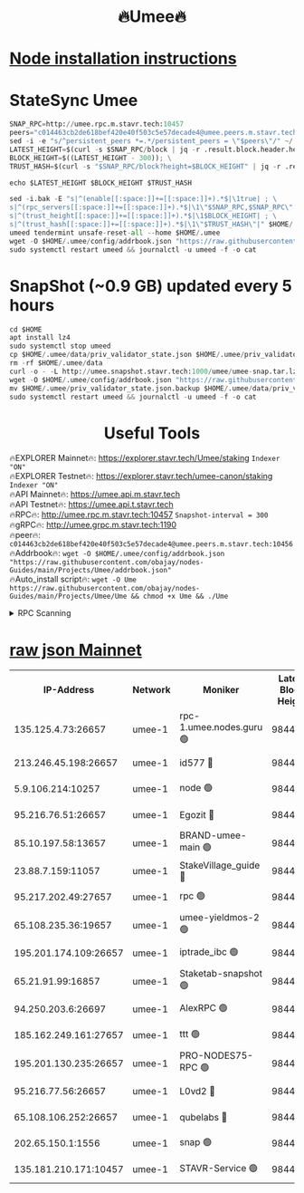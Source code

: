 <h1 align="center"> 🔥Umee🔥</h1>


[Node installation instructions](https://github.com/obajay/nodes-Guides/tree/main/Projects/Umee)
=
# StateSync Umee
```python
SNAP_RPC=http://umee.rpc.m.stavr.tech:10457
peers="c014463cb2de618bef420e40f503c5e57decade4@umee.peers.m.stavr.tech:10456"
sed -i -e "s/^persistent_peers *=.*/persistent_peers = \"$peers\"/" ~/.umee/config/config.toml
LATEST_HEIGHT=$(curl -s $SNAP_RPC/block | jq -r .result.block.header.height); \
BLOCK_HEIGHT=$((LATEST_HEIGHT - 300)); \
TRUST_HASH=$(curl -s "$SNAP_RPC/block?height=$BLOCK_HEIGHT" | jq -r .result.block_id.hash)

echo $LATEST_HEIGHT $BLOCK_HEIGHT $TRUST_HASH

sed -i.bak -E "s|^(enable[[:space:]]+=[[:space:]]+).*$|\1true| ; \
s|^(rpc_servers[[:space:]]+=[[:space:]]+).*$|\1\"$SNAP_RPC,$SNAP_RPC\"| ; \
s|^(trust_height[[:space:]]+=[[:space:]]+).*$|\1$BLOCK_HEIGHT| ; \
s|^(trust_hash[[:space:]]+=[[:space:]]+).*$|\1\"$TRUST_HASH\"|" $HOME/.umee/config/config.toml
umeed tendermint unsafe-reset-all --home $HOME/.umee
wget -O $HOME/.umee/config/addrbook.json "https://raw.githubusercontent.com/obajay/nodes-Guides/main/Projects/Umee/addrbook.json"
sudo systemctl restart umeed && journalctl -u umeed -f -o cat
```
# SnapShot (~0.9 GB) updated every 5 hours
```python
cd $HOME
apt install lz4
sudo systemctl stop umeed
cp $HOME/.umee/data/priv_validator_state.json $HOME/.umee/priv_validator_state.json.backup
rm -rf $HOME/.umee/data
curl -o - -L http://umee.snapshot.stavr.tech:1000/umee/umee-snap.tar.lz4 | lz4 -c -d - | tar -x -C $HOME/.umee --strip-components 2
wget -O $HOME/.umee/config/addrbook.json "https://raw.githubusercontent.com/obajay/nodes-Guides/main/Projects/Umee/addrbook.json"
mv $HOME/.umee/priv_validator_state.json.backup $HOME/.umee/data/priv_validator_state.json
sudo systemctl restart umeed && journalctl -u umeed -f -o cat
```
 <h1 align="center"> Useful Tools</h1>

🔥EXPLORER Mainnet🔥:      https://explorer.stavr.tech/Umee/staking             `Indexer "ON"` \
🔥EXPLORER Testnet🔥:        https://explorer.stavr.tech/umee-canon/staking      `Indexer "ON"` \
🔥API Mainnet🔥:                   https://umee.api.m.stavr.tech \
🔥API Testnet🔥:                     https://umee.api.t.stavr.tech \
🔥RPC🔥:                                   http://umee.rpc.m.stavr.tech:10457                     `Snapshot-interval = 300` \
🔥gRPC🔥:                              http://umee.grpc.m.stavr.tech:1190 \
🔥peer🔥:                     `c014463cb2de618bef420e40f503c5e57decade4@umee.peers.m.stavr.tech:10456` \
🔥Addrbook🔥:    ```wget -O $HOME/.umee/config/addrbook.json "https://raw.githubusercontent.com/obajay/nodes-Guides/main/Projects/Umee/addrbook.json"``` \
🔥Auto_install script🔥: ```wget -O Ume https://raw.githubusercontent.com/obajay/nodes-Guides/main/Projects/Umee/Ume && chmod +x Ume && ./Ume```

<details>
<summary>RPC Scanning</summary>

<h2 align="center"> We scan nodes in real time every 4 hours. And we provide the final result of RPC endpoints.
We cannot influence the operation of these nodes in any way. </h2>


```python
If Voting Power is higher than 0 --> then the Node is a validator of the network and may be subject to attack and be a potential threat to the chain.
```
```python
We marked such validators with a red symbol
```

</details>

[raw json Mainnet](https://rpc-check.umeem.stavr.tech/umeem/rpc-umeem-result.json)
=



<table><tr><th>IP-Address</th><th>Network</th><th>Moniker</th><th>Latest Block Height</th><th>Earliest Block Height</th><th>Catching Up</th><th>Tx Index</th><th>Voting Power</th><th>Scan Time</th></tr><tr><td>135.125.4.73:26657</td><td>umee-1</td><td>rpc-1.umee.nodes.guru 🟢</td><td>9844228</td><td>5167386</td><td>False</td><td>on</td><td>0</td><td>2023-12-25T22:14:39.084553995UTC</td></tr><tr><td>213.246.45.198:26657</td><td>umee-1</td><td>id577 🔴</td><td>9844213</td><td>7100001</td><td>False</td><td>on</td><td>35108337</td><td>2023-12-25T22:13:12.278150678UTC</td></tr><tr><td>5.9.106.214:10257</td><td>umee-1</td><td>node 🟢</td><td>9844223</td><td>7942001</td><td>False</td><td>on</td><td>0</td><td>2023-12-25T22:14:09.647803530UTC</td></tr><tr><td>95.216.76.51:26657</td><td>umee-1</td><td>Egozit 🔴</td><td>9844228</td><td>8262001</td><td>False</td><td>off</td><td>38044760</td><td>2023-12-25T22:14:38.678025917UTC</td></tr><tr><td>85.10.197.58:13657</td><td>umee-1</td><td>BRAND-umee-main 🟢</td><td>9844216</td><td>8427832</td><td>False</td><td>on</td><td>0</td><td>2023-12-25T22:13:29.431394300UTC</td></tr><tr><td>23.88.7.159:11057</td><td>umee-1</td><td>StakeVillage_guide 🔴</td><td>9844222</td><td>9137726</td><td>False</td><td>on</td><td>1408825</td><td>2023-12-25T22:14:02.070150185UTC</td></tr><tr><td>95.217.202.49:27657</td><td>umee-1</td><td>rpc 🟢</td><td>9844221</td><td>9440090</td><td>False</td><td>on</td><td>0</td><td>2023-12-25T22:13:57.376553169UTC</td></tr><tr><td>65.108.235.36:19657</td><td>umee-1</td><td>umee-yieldmos-2 🟢</td><td>9844206</td><td>9575548</td><td>False</td><td>on</td><td>0</td><td>2023-12-25T22:12:28.863333228UTC</td></tr><tr><td>195.201.174.109:26657</td><td>umee-1</td><td>iptrade_ibc 🟢</td><td>9844217</td><td>9686001</td><td>False</td><td>on</td><td>0</td><td>2023-12-25T22:13:36.217650186UTC</td></tr><tr><td>65.21.91.99:16857</td><td>umee-1</td><td>Staketab-snapshot 🟢</td><td>9844218</td><td>9721001</td><td>False</td><td>off</td><td>0</td><td>2023-12-25T22:13:38.615807333UTC</td></tr><tr><td>94.250.203.6:26697</td><td>umee-1</td><td>AlexRPC 🟢</td><td>9844215</td><td>9722001</td><td>False</td><td>on</td><td>0</td><td>2023-12-25T22:13:25.037207478UTC</td></tr><tr><td>185.162.249.161:27657</td><td>umee-1</td><td>ttt 🟢</td><td>9844221</td><td>9733423</td><td>False</td><td>on</td><td>0</td><td>2023-12-25T22:13:57.636064538UTC</td></tr><tr><td>195.201.130.235:26657</td><td>umee-1</td><td>PRO-NODES75-RPC 🟢</td><td>9844222</td><td>9744222</td><td>False</td><td>on</td><td>0</td><td>2023-12-25T22:14:04.335646650UTC</td></tr><tr><td>95.216.77.56:26657</td><td>umee-1</td><td>L0vd2 🔴</td><td>9844231</td><td>9744231</td><td>False</td><td>off</td><td>37183100</td><td>2023-12-25T22:14:56.514610886UTC</td></tr><tr><td>65.108.106.252:26657</td><td>umee-1</td><td>qubelabs 🔴</td><td>9844216</td><td>9761001</td><td>False</td><td>on</td><td>36524873</td><td>2023-12-25T22:13:29.797922643UTC</td></tr><tr><td>202.65.150.1:1556</td><td>umee-1</td><td>snap 🟢</td><td>9844222</td><td>9837913</td><td>False</td><td>on</td><td>0</td><td>2023-12-25T22:14:05.241958841UTC</td></tr><tr><td>135.181.210.171:10457</td><td>umee-1</td><td>STAVR-Service 🟢</td><td>9844229</td><td>9841001</td><td>False</td><td>on</td><td>0</td><td>2023-12-25T22:14:45.759475538UTC</td></tr></table>